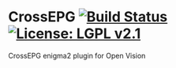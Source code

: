 CrossEPG [![Build Status](https://travis-ci.org/OpenVisionE2/CrossEPG.svg?branch=master)](https://travis-ci.org/OpenVisionE2/CrossEPG) [![License: LGPL v2.1](https://img.shields.io/badge/License-LGPL%20v2.1-blue.svg)](https://www.gnu.org/licenses/lgpl-2.1)
========
CrossEPG enigma2 plugin for Open Vision
